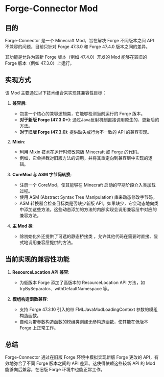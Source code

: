 # Forge-Connector Mod

## 目的

Forge-Connector 是一个 Minecraft Mod，旨在解决 Forge 不同版本之间 API 不兼容的问题，目前只针对 Forge 47.3.0 和 Forge 47.4.0 版本之间的差异。

其功能是允许为较新 Forge 版本（例如 47.4.0）开发的 Mod 能够在较旧的 Forge 版本（例如 47.3.0）上运行。

## 实现方式

该 Mod 主要通过以下技术组合来实现其兼容性目标：

1.  **兼容层**:
    *   包含一个核心的兼容逻辑类，它能够检测当前运行的 Forge 版本。
    *   **对于新版 Forge (47.3.0+)**: 通过Java反射机制直接调用原生的、更新后的方法。
    *   **对于旧版 Forge (47.3.0)**: 提供缺失或行为不一致的 API 的兼容实现。

2.  **Mixin**:
    *   利用 Mixin 技术在运行时修改原版 Minecraft 或 Forge 的代码。
    *   例如，它会拦截对旧版方法的调用，并将其重定向到兼容层中实现的逻辑。

3.  **CoreMod 与 ASM 字节码转换**:
    *   注册一个 CoreMod，使其能够在 Minecraft 启动的早期阶段介入类加载过程。
    *   使用 ASM (Abstract Syntax Tree Manipulation) 库来动态修改字节码。
    *   ASM 转换器会检查目标类是否缺少新版 API。如果缺少，它会动态地向类中添加这些方法。这些动态添加的方法的内部实现会调用兼容层中对应的兼容方法。

4.  **主 Mod 类**:
    *   除初始化外还提供了可选的静态桥接类 ，允许其他代码在需要时直接、显式地调用兼容层提供的方法。

## 当前实现的兼容性功能

1. **ResourceLocation API 兼容**:
   * 为低版本 Forge 添加了高版本的 ResourceLocation API 方法，如 tryBySeparator、withDefaultNamespace 等。

2. **模组构造函数兼容**:
   * 支持 Forge 47.3.10 引入的带 FMLJavaModLoadingContext 参数的模组构造函数。
   * 自动为带参数构造函数的模组类创建无参构造函数，使其能在低版本 Forge 上正常工作。

## 总结

Forge-Connector 通过在旧版 Forge 环境中模拟实现新版 Forge 更改的 API，有效地弥合了不同 Forge 版本之间的 API 差异。这使得依赖这些较新 API 的 Mod 能够向后兼容，在旧版 Forge 环境中也能正常工作。
